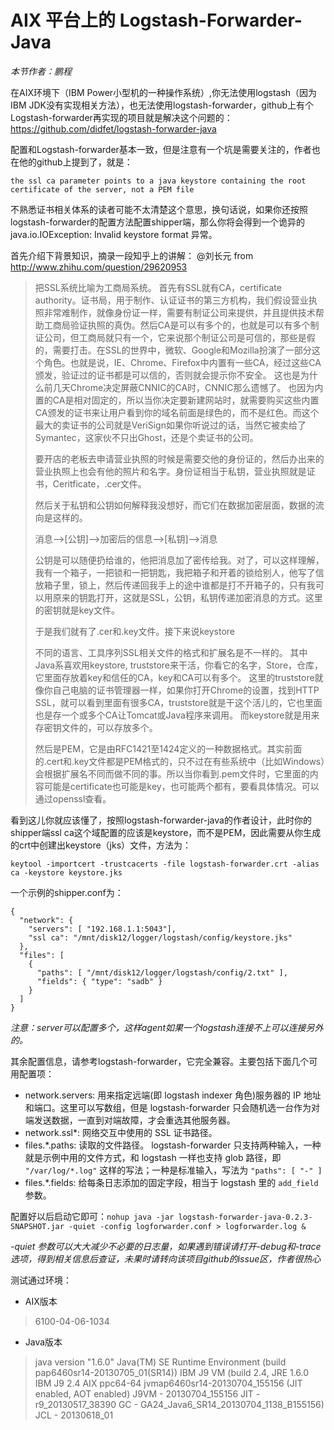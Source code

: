 # AIX 平台上的 Logstash-Forwarder-Java

*本节作者：鹏程*

在AIX环境下（IBM Power小型机的一种操作系统）,你无法使用logstash（因为IBM JDK没有实现相关方法），也无法使用logstash-forwarder，github上有个Logstash-forwarder再实现的项目就是解决这个问题的：<https://github.com/didfet/logstash-forwarder-java>

配置和Logstash-forwarder基本一致，但是注意有一个坑是需要关注的，作者也在他的github上提到了，就是：

```
the ssl ca parameter points to a java keystore containing the root certificate of the server, not a PEM file
```

不熟悉证书相关体系的读者可能不太清楚这个意思，换句话说，如果你还按照logstash-forwarder的配置方法配置shipper端，那么你将会得到一个诡异的java.io.IOException: Invalid keystore format  异常。

首先介绍下背景知识，摘录一段知乎上的讲解： @刘长元 from <http://www.zhihu.com/question/29620953>

> 把SSL系统比喻为工商局系统。
> 首先有SSL就有CA，certificate authority。证书局，用于制作、认证证书的第三方机构，我们假设营业执照非常难制作，就像身份证一样，需要有制证公司来提供，并且提供技术帮助工商局验证执照的真伪。然后CA是可以有多个的，也就是可以有多个制证公司，但工商局就只有一个，它来说那个制证公司是可信的，那些是假的，需要打击。在SSL的世界中，微软、Google和Mozilla扮演了一部分这个角色。也就是说，IE、Chrome、Firefox中内置有一些CA，经过这些CA颁发，验证过的证书都是可以信的，否则就会提示你不安全。
> 这也是为什么前几天Chrome决定屏蔽CNNIC的CA时，CNNIC那么遗憾了。
> 也因为内置的CA是相对固定的，所以当你决定要新建网站时，就需要购买这些内置CA颁发的证书来让用户看到你的域名前面是绿色的，而不是红色。而这个最大的卖证书的公司就是VeriSign如果你听说过的话，当然它被卖给了Symantec，这家伙不只出Ghost，还是个卖证书的公司。
> 
> 要开店的老板去申请营业执照的时候是需要交他的身份证的，然后办出来的营业执照上也会有他的照片和名字。身份证相当于私钥，营业执照就是证书，Ceritficate，.cer文件。
> 
> 然后关于私钥和公钥如何解释我没想好，而它们在数据加密层面，数据的流向是这样的。
> 
> 消息-->[公钥]-->加密后的信息-->[私钥]-->消息
> 
> 公钥是可以随便扔给谁的，他把消息加了密传给我。对了，可以这样理解，我有一个箱子，一把锁和一把钥匙，我把箱子和开着的锁给别人，他写了信放箱子里，锁上，然后传递回我手上的途中谁都是打不开箱子的，只有我可以用原来的钥匙打开，这就是SSL，公钥，私钥传递加密消息的方式。这里的密钥就是key文件。
> 
> 于是我们就有了.cer和.key文件。接下来说keystore
> 
> 不同的语言、工具序列SSL相关文件的格式和扩展名是不一样的。
> 其中Java系喜欢用keystore, truststore来干活，你看它的名字，Store，仓库，它里面存放着key和信任的CA，key和CA可以有多个。
> 这里的truststore就像你自己电脑的证书管理器一样，如果你打开Chrome的设置，找到HTTP SSL，就可以看到里面有很多CA，truststore就是干这个活儿的，它也里面也是存一个或多个CA让Tomcat或Java程序来调用。
> 而keystore就是用来存密钥文件的，可以存放多个。
> 
> 然后是PEM，它是由RFC1421至1424定义的一种数据格式。其实前面的.cert和.key文件都是PEM格式的，只不过在有些系统中（比如Windows）会根据扩展名不同而做不同的事。所以当你看到.pem文件时，它里面的内容可能是certificate也可能是key，也可能两个都有，要看具体情况。可以通过openssl查看。

看到这儿你就应该懂了，按照logstash-forwarder-java的作者设计，此时你的shipper端ssl ca这个域配置的应该是keystore，而不是PEM，因此需要从你生成的crt中创建出keystore（jks）文件，方法为：

```
keytool -importcert -trustcacerts -file logstash-forwarder.crt -alias ca -keystore keystore.jks
```

一个示例的shipper.conf为：

```
{
  "network": {
    "servers": [ "192.168.1.1:5043"],
    "ssl ca": "/mnt/disk12/logger/logstash/config/keystore.jks"
  },
  "files": [
    {
      "paths": [ "/mnt/disk12/logger/logstash/config/2.txt" ],
      "fields": { "type": "sadb" }
    }
  ]
}
```

*注意：server可以配置多个，这样agent如果一个logstash连接不上可以连接另外的。*

其余配置信息，请参考logstash-forwarder，它完全兼容。主要包括下面几个可用配置项：

* network.servers: 用来指定远端(即 logstash indexer 角色)服务器的 IP 地址和端口。这里可以写数组，但是 logstash-forwarder 只会随机选一台作为对端发送数据，一直到对端故障，才会重选其他服务器。
* network.ssl\*: 网络交互中使用的 SSL 证书路径。
* files.\*.paths: 读取的文件路径。
  logstash-forwarder 只支持两种输入，一种就是示例中用的文件方式，和 logstash 一样也支持 glob 路径，即 `"/var/log/*.log"` 这样的写法；一种是标准输入，写法为 `"paths": [ "-" ]`
* files.\*.fields: 给每条日志添加的固定字段，相当于 logstash 里的 `add_field` 参数。

配置好以后启动它即可：`nohup java -jar logstash-forwarder-java-0.2.3-SNAPSHOT.jar -quiet -config logforwarder.conf > logforwarder.log &`

*-quiet 参数可以大大减少不必要的日志量，如果遇到错误请打开-debug和-trace选项，得到相关信息后查证，未果时请转向该项目github的issue区，作者很热心*

测试通过环境：

* AIX版本
> 6100-04-06-1034

* Java版本
> java version "1.6.0"
> Java(TM) SE Runtime Environment (build pap6460sr14-20130705_01(SR14))
> IBM J9 VM (build 2.4, JRE 1.6.0 IBM J9 2.4 AIX ppc64-64 jvmap6460sr14-20130704_155156 (JIT enabled, AOT enabled)
> J9VM - 20130704_155156
> JIT - r9_20130517_38390
> GC - GA24_Java6_SR14_20130704_1138_B155156)
> JCL - 20130618_01
